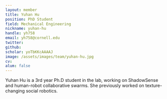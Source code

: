 ```yaml
---
layout: member
title: Yuhan Hu
position: PhD Student
field: Mechanical Engineering
nickname: yuhan-hu
handle: yh758
email: yh758@cornell.edu
twitter:
github:
scholar: yoTbKKcAAAAJ
image: /assets/images/team/yuhan-hu.jpg
cv:
alum: false
---
```

Yuhan Hu is a 3rd year Ph.D student in the lab, working on ShadowSense and human-robot collaborative swarms. She previously worked on texture-changing social robotics.
